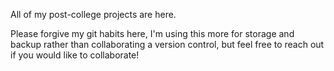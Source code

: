 All of my post-college projects are here.

Please forgive my git habits here, I'm using this more for storage and backup rather than collaborating a version control, but feel free to reach out if you would like to collaborate!

<!---
bababuck/bababuck is a ✨ special ✨ repository because its `README.md` (this file) appears on your GitHub profile.
You can click the Preview link to take a look at your changes.
--->
